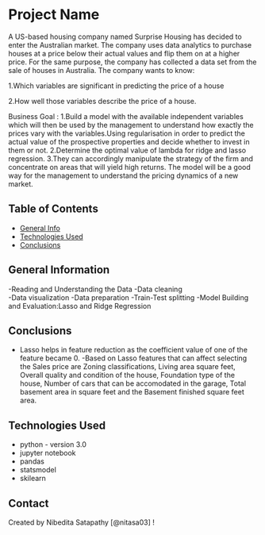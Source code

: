 # Project Name
A US-based housing company named Surprise Housing has decided to enter the Australian market. The company uses data analytics to purchase houses at a price below their actual values and flip them on at a higher price. For the same purpose, the company has collected a data set from the sale of houses in Australia.
The company wants to know:

1.Which variables are significant in predicting the price of a house

2.How well those variables describe the price of a house.

Business Goal :
1.Build a model with the available independent variables which will then be used by the management to understand how exactly the prices vary with the variables.Using regularisation in order to predict the actual value of the prospective properties and decide whether to invest in them or not.
2.Determine the optimal value of lambda for ridge and lasso regression.
3.They can accordingly manipulate the strategy of the firm and concentrate on areas that will yield high returns.
The model will be a good way for the management to understand the pricing dynamics of a new market.


## Table of Contents
* [General Info](#general-information)
* [Technologies Used](#technologies-used)
* [Conclusions](#conclusions)


<!-- You can include any other section that is pertinent to your problem -->

## General Information
-Reading and Understanding the Data 
-Data cleaning  
-Data visualization
-Data preparation
-Train-Test splitting
-Model Building and Evaluation:Lasso and Ridge Regression

<!-- You don't have to answer all the questions - just the ones relevant to your project. -->

## Conclusions
- Lasso helps in feature reduction as the coefficient value of one of the feature became 0.
-Based on Lasso features that can affect selecting the Sales price are Zoning classifications, Living area square feet, Overall quality and condition of the house, Foundation type of the house, Number of cars that can be accomodated in the garage, Total basement area in square feet and the Basement finished square feet area.


<!-- You don't have to answer all the questions - just the ones relevant to your project. -->


## Technologies Used
- python - version 3.0
- jupyter notebook 
- pandas
- statsmodel
- skilearn


<!-- As the libraries versions keep on changing, it is recommended to mention the version of library used in this project -->


## Contact
Created by Nibedita Satapathy [@nitasa03] !


<!-- Optional -->
<!-- ## License -->
<!-- This project is open source and available under the [... License](). -->

<!-- You don't have to include all sections - just the one's relevant to your project -->